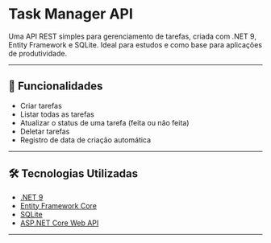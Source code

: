 # Task Manager API

Uma API REST simples para gerenciamento de tarefas, criada com .NET 9, Entity Framework e SQLite. Ideal para estudos e como base para aplicações de produtividade.

---

## 🚀 Funcionalidades

- Criar tarefas
- Listar todas as tarefas
- Atualizar o status de uma tarefa (feita ou não feita)
- Deletar tarefas
- Registro de data de criação automática

---

## 🛠️ Tecnologias Utilizadas

- [.NET 9](https://dotnet.microsoft.com/)
- [Entity Framework Core](https://learn.microsoft.com/ef/)
- [SQLite](https://www.sqlite.org/index.html)
- [ASP.NET Core Web API](https://learn.microsoft.com/aspnet/core/web-api)

---
